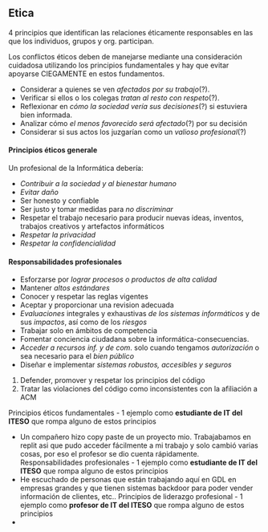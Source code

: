 ## Etica 
4 principios que identifican las relaciones éticamente responsables en las que los individuos, grupos y org. participan.

Los conflictos éticos deben de manejarse mediante una consideración cuidadosa utilizando los principios fundamentales y hay que evitar apoyarse CIEGAMENTE en estos fundamentos.

- Considerar a quienes se ven *afectados por su trabajo*(?).
- Verificar si ellos o los colegas *tratan al resto con respeto*(?).
- Reflexionar en *cómo la sociedad vería sus decisiones*(?) si estuviera bien informada.
- Analizar cómo *el menos favorecido será afectado*(?) por su decisión
- Considerar si sus actos los juzgarían como un *valioso profesional*(?)
#### Principios éticos generale
Un profesional de la Informática debería:
- *Contribuir a la sociedad y al bienestar humano*
- *Evitar daño*
- Ser honesto y confiable
- Ser justo y tomar medidas para *no discriminar*
- Respetar el trabajo necesario para producir nuevas ideas, inventos, trabajos creativos y artefactos informáticos
- *Respetar la privacidad*
- *Respetar la confidencialidad*
#### Responsabilidades profesionales
- Esforzarse por *lograr procesos o productos de alta calidad*
- Mantener *altos estándares*
- Conocer y respetar las reglas vigentes
- Aceptar y proporcionar una revision adecuada
- *Evaluaciones* integrales y exhaustivas *de los sistemas informáticos* y de sus *impactos*, así como de los *riesgos*
- Trabajar solo en ámbitos de competencia
- Fomentar conciencia ciudadana sobre la informática-consecuencias.
- *Acceder a recursos inf. y de com*. solo cuando tengamos *autorización* o sea necesario para el *bien público*
- Diseñar e implementar *sistemas robustos, accesibles y seguros*

1. Defender, promover y respetar los principios del código
2. Tratar las violaciones del código como inconsistentes con la afiliación a ACM




Principios éticos fundamentales - 1 ejemplo como **estudiante de IT del ITESO** que rompa alguno de estos principios 
- Un compañero hizo copy paste de un proyecto mio. Trabajabamos en replit asi que pudo acceder fácilmente a mi trabajo y solo cambió varias cosas, por eso el profesor se dio cuenta rápidamente.
Responsabilidades profesionales - 1 ejemplo como **estudiante de IT del ITESO** que rompa alguno de estos principios 
- He escuchado de personas que están trabajando aquí en GDL en empresas grandes y que tienen sistemas backdoor para poder vender información de clientes, etc..
Principios de liderazgo profesional - 1 ejemplo como **profesor de IT del ITESO** que rompa alguno de estos principios
- 

